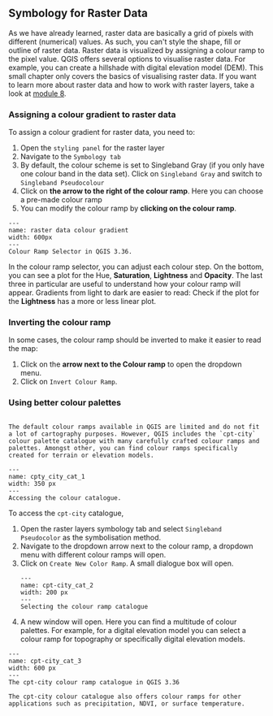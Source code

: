 ## Symbology for Raster Data

As we have already learned, raster data are basically a grid of pixels with different (numerical) values. As such, you can't style the shape, fill or outline of raster data. Raster data is visualized by assigning a colour ramp to the pixel value. QGIS offers several options to visualise raster data. For example, you can create a hillshade with digital elevation model (DEM). This small chapter only covers the basics of visualising raster data. If you want to learn more about raster data and how to work with raster layers, take a look at [module 8](/content/Module_8/en_module_8_overview.md). 

### Assigning a colour gradient to raster data

To assign a colour gradient for raster data, you need to:

1. Open the `styling panel` for the raster layer
2. Navigate to the `Symbology tab`  
3. By default, the colour scheme is set to Singleband Gray (if you only have one colour band in the data set). Click on `Singleband Gray` and switch to `Singleband Pseudocolour`
4. Click on __the arrow to the right of the colour ramp__. Here you can choose a pre-made colour ramp
5. You can modify the colour ramp by __clicking on the colour ramp__.

``` {figure} ../../fig/en_30.30.2_raster_data_colour_gradient.png
---
name: raster data colour gradient
width: 600px
---
Colour Ramp Selector in QGIS 3.36.
```

In the colour ramp selector, you can adjust each colour step. On the bottom, you can see a plot for the Hue, __Saturation__, __Lightness__ and __Opacity__. The last three in particular are useful to understand how your colour ramp will appear. Gradients from light to dark are easier to read: Check if the plot for the __Lightness__ has a more or less linear plot.

### Inverting the colour ramp

In some cases, the colour ramp should be inverted to make it easier to read the map:

1. Click on the __arrow next to the Colour ramp__ to open the dropdown menu.
2. Click on `Invert Colour Ramp`.

### Using better colour palettes

```{note}

The default colour ramps available in QGIS are limited and do not fit a lot of cartography purposes. However, QGIS includes the `cpt-city` colour palette catalogue with many carefully crafted colour ramps and palettes. Amongst other, you can find colour ramps specifically created for terrain or elevation models. 

```

```{figure} /fig/en_3.36_cpt-city_cat_1.png
---
name: cpty_city_cat_1
width: 350 px
---
Accessing the colour catalogue.
```

To access the `cpt-city` catalogue, 

1. Open the raster layers symbology tab and select `Singleband Pseudocolor` as the symbolisation method.
2. Navigate to the dropdown arrow next to the colour ramp, a dropdown menu with different colour ramps will open.
3. Click on `Create New Color Ramp`. A small dialogue box will open.
    ```{figure} /fig/en_3.36_cpt-city_cat_2.png
    ---
    name: cpt-city_cat_2
    width: 200 px
    ---
    Selecting the colour ramp catalogue
   ```
4. A new window will open. Here you can find a multitude of colour palettes. For example, for a digital elevation model you can select a colour ramp for topography or specifically digital elevation models. 

```{figure} /fig/en_3.36_cpt-city_cat_3.png
---
name: cpt-city_cat_3
width: 600 px
---
The cpt-city colour ramp catalogue in QGIS 3.36
```

<!--Add small exercise to add a DEM and style it (maybe adjust on or two colour so it looks better?)-->

```{tip}
The cpt-city colour catalogue also offers colour ramps for other applications such as precipitation, NDVI, or surface temperature.
```

<!---
#### Styling a terrain model

Elevation data sets are frequently used to communicate the terrain on a map. By default, an elevation model will be displayed with a gray colour ramp. However, if you don't need the to know the elevation at certain points, you can choose to display the __hillshade__ of the terrain. Hillshading will simulate the shadow of the terrain as if it would be exposed to a light source. In this example, we will use the elevation raster data (`.geotiff`) of [Ecuador from the MERIT DEM](https://developers.google.com/earth-engine/datasets/catalog/MERIT_DEM_v1_0_3#description). 

To achieve this,

1. Add the OSM Standard as a [basemap](/content/Module_2/en_qgis_basemap.md)
2. Open the Symbology-tab of the .
3. Click on `Render type` and select `Hillshade`. You will have an option to select the direction of the light. Conventionally, the light source is positioned in the North-West, so we can keep the default settings. In some cases with rough terrain, it can be useful to make the hillshade __Multidirectional__.
3. The hillshade will be very dark and cover most of the map. We need to make it lighter. Set the `Blending mode` to "Overlay". 

-->